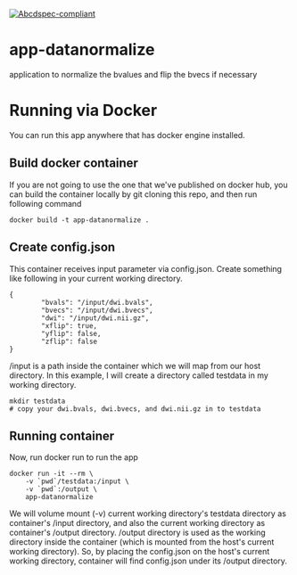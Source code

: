 [![Abcdspec-compliant](https://img.shields.io/badge/ABCD_Spec-v1.0-green.svg)](https://github.com/soichih/abcd-spec)

# app-datanormalize
application to normalize the bvalues and flip the bvecs if necessary

# Running via Docker

You can run this app anywhere that has docker engine installed.

## Build docker container

If you are not going to use the one that we've published on docker hub, you can build the container locally by git cloning this repo, and then run following command

`docker build -t app-datanormalize .`

## Create config.json

This container receives input parameter via config.json. Create something like following in your current working directory.

```
{
        "bvals": "/input/dwi.bvals",
        "bvecs": "/input/dwi.bvecs",
        "dwi": "/input/dwi.nii.gz",
        "xflip": true,
        "yflip": false,
        "zflip": false
}
```

/input is a path inside the container which we will map from our host directory. In this example, I will create a directory called testdata in my working directory.

```
mkdir testdata
# copy your dwi.bvals, dwi.bvecs, and dwi.nii.gz in to testdata
```
## Running container

Now, run docker run to run the app

```
docker run -it --rm \
    -v `pwd`/testdata:/input \
    -v `pwd`:/output \
    app-datanormalize

```

We will volume mount (-v) current working directory's testdata directory as container's /input directory, and also the current working directory as container's /output directory. /output directory is used as the working directory inside the container (which is mounted from the host's current working directory). So, by placing the config.json on the host's current working directory, container will find config.json under its /output directory.
